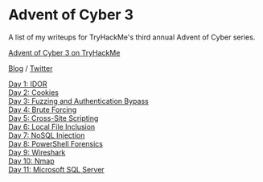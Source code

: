 # Advent of Cyber 3

A list of my writeups for TryHackMe's third annual Advent of Cyber series.

[Advent of Cyber 3 on TryHackMe](https://tryhackme.com/room/adventofcyber3)

[Blog](http://jakec) / [Twitter](https://twitter.com/jakeclelandVEVO)

[Day 1: IDOR](aoc3/day1/day1.md)\
[Day 2: Cookies](aoc3/day2/day2.md)\
[Day 3: Fuzzing and Authentication Bypass](aoc3/day3/day3.md)\
[Day 4: Brute Forcing](aoc3/day4/day4.md)\
[Day 5: Cross-Site Scripting](aoc3/day5/day5.md)\
[Day 6: Local File Inclusion](aoc3/day6/day6.md)\
[Day 7: NoSQL Injection](aoc3/day7/day7.md)\
[Day 8: PowerShell Forensics](aoc3/day8/day8.md)\
[Day 9: Wireshark](aoc3/day9/day9.md)\
[Day 10: Nmap](aoc3/day10/day10.md)\
[Day 11: Microsoft SQL Server](broken-reference)
